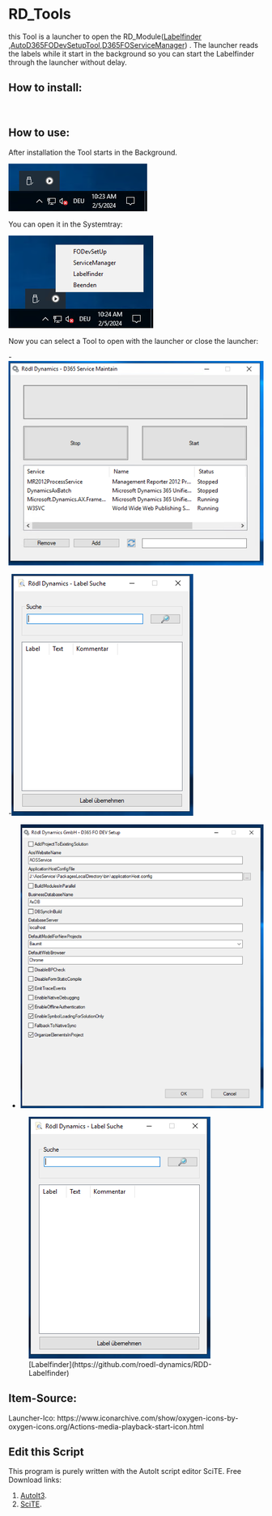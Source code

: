 <h1>RD_Tools</h1>

this Tool is a launcher to open the RD_Module([Labelfinder](https://github.com/roedl-dynamics/RDD-Labelfinder) ,[AutoD365FODevSetupTool](https://github.com/roedl-dynamics/AutoD365FODevSetupTool),[D365FOServiceManager](https://github.com/roedl-dynamics/D365FOServiceManager))
 .
The launcher reads the labels while it start in the background so you can start the Labelfinder through the launcher without delay.
 

<h2>How to install:  </h2> 
<br>
<h2>How to use:</h2>
After installation the Tool starts in the Background.<br>

![image](https://github.com/roedl-dynamics/RD_Tools/blob/main/RD-Tools_ImTray.PNG) <br>

You can open it in the Systemtray: <br>

![image](https://github.com/roedl-dynamics/RD_Tools/blob/main/RD-Tools_ge%C3%B6ffnet.PNG) <br>

Now you can select a Tool to open with the launcher or close the launcher: 

-![image](https://github.com/roedl-dynamics/RD_Tools/blob/main/ServiceManager_geoeffnet.PNG) 


-![image](https://github.com/roedl-dynamics/RD_Tools/blob/main/Labelfinder_geoeffnet.PNG) 


- ![image](https://github.com/roedl-dynamics/RD_Tools/blob/main/D365FODevSetup_geoeffnet.PNG)



<figure>
    <img src="https://github.com/roedl-dynamics/RD_Tools/blob/main/Labelfinder_geoeffnet.PNG" alt="Alternativer Text für das Bild">
    <figcaption>[Labelfinder](https://github.com/roedl-dynamics/RDD-Labelfinder)</figcaption>
</figure>

                                                                                         




<h2>Item-Source:</h2>
Launcher-Ico: https://www.iconarchive.com/show/oxygen-icons-by-oxygen-icons.org/Actions-media-playback-start-icon.html


<h2>Edit this Script </h2>

This program is purely written with the AutoIt script editor SciTE.
Free Download links: 
1.  [AutoIt3](https://www.autoitscript.com/site/autoit/downloads/).
2.	[SciTE](https://www.autoitscript.com/site/autoit-script-editor/downloads/).
